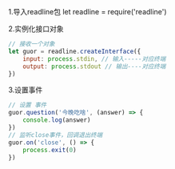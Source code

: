 1.导入readline包
let readline = require('readline')


2.实例化接口对象
```javascript
// 接收一个对象
let guor = readline.createInterface({
    input: process.stdin, // 输入-----对应终端
    output: process.stdout // 输出----对应终端
})
```

3.设置事件
```javascript
// 设置 事件
guor.question('今晚吃啥', (answer) => {
    console.log(answer)
})
// 监听close事件，回调退出终端
guor.on('close', () => {
    process.exit(0)
})
```